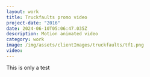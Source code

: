 ```yaml
---
layout: work
title: Truckfaults promo video
project-date: "2016"
date: 2024-06-10T05:06:47.035Z
description: Motion animated video 
category: work
image: /img/assets/clientImages/truckfaults/tf1.png
video: 
---
```


This is only a test